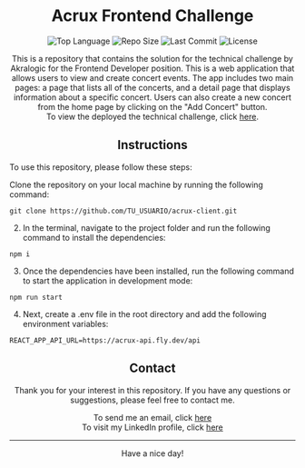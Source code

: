<!--- Header --->
<h1 align="center">Acrux Frontend Challenge</h1>
<p align="center">
  <img src="https://img.shields.io/github/languages/top/juangro27/acrux-client?color=%2361DAFB" alt="Top Language">
  <img src="https://img.shields.io/github/repo-size/juangro27/acrux-client?color=%2361DAFB" alt="Repo Size">
  <img src="https://img.shields.io/github/last-commit/juangro27/acrux-client?color=%2361DAFB" alt="Last Commit">
  <img src="https://img.shields.io/github/license/juangro27/acrux-client?color=%2361DAFB" alt="License">
</p>
<!--- Description --->
<p align="center">
  This is a repository that contains the solution for the technical challenge by Akralogic for the Frontend Developer position.  
  This is a web application that allows users to view and create concert events. The app includes two main pages: a page that lists all of the concerts, and a detail page that displays information about a specific concert. Users can also create a new concert from the home page by clicking on the "Add Concert" button.
  <br>
  <str>To view the deployed the technical challenge, click <a href="https://acrux.vercel.app/">here</a></str>.
  
  
</div>
</p>
<!--- Instructions --->
<h2 align="center">Instructions</h2>
<p>To use this repository, please follow these steps:</p>
Clone the repository on your local machine by running the following command:

```
git clone https://github.com/TU_USUARIO/acrux-client.git
```

2. In the terminal, navigate to the project folder and run the following command to install the dependencies:

```
npm i
```

3. Once the dependencies have been installed, run the following command to start the application in development mode:

```
npm run start
```
4. Next, create a .env file in the root directory and add the following environment variables:

```
REACT_APP_API_URL=https://acrux-api.fly.dev/api
```


<!--- Contact --->
<h2 align="center">Contact</h2>
<p align="center">Thank you for your interest in this repository. If you have any questions or suggestions, please feel free to contact me.</p>
<!--- Links --->
<div align="center">
  To send me an email, click <a href='mailto:juangro2711@gmail.com'>here</a>
  <br>
  To visit my LinkedIn profile, click <a href='https://www.linkedin.com/in/juangro27/'>here</a>
  <hr>
  
</div>
<!--- Footer --->
<p align="center">Have a nice day!</p>
